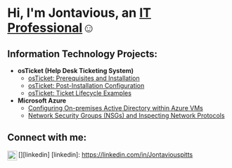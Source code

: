 <h1>Hi, I'm Jontavious, an <a href="https://linkedin.com/in/jontavious-pitts- bc-83a663254">IT Professional</a>☺</h1>

<h2> Information Technology Projects:</h2>

- <b>osTicket (Help Desk Ticketing System)</b>
  - [osTicket: Prerequisites and Installation](https://github.com/jontavioust/osticket-prereqs)
  - [osTicket: Post-Installation Configuration](https://github.com/jontavioust/post-install-config)
  - [osTicket: Ticket Lifecycle Examples](https://github.com/jontavioust/ticket-lifecycle)
- <b>Microsoft Azure</b>
  - [Configuring On-premises Active Directory within Azure VMs](https://github.com/jontavioust/configure-ad)
  - [Network Security Groups (NSGs) and Inspecting Network Protocols](https://github.com/jontavioust/azure-network-protocols)

<h2>Connect with me:</h2>

[<img align="left" alt="Jontaviouspitts | LinkedIn" width="22px" src="https://cdn.jontaviouspitts.net/npm/simple-icons@v3/icons/linkedin.svg" />][linkedin]
[linkedin]: https://linkedin.com/in/Jontaviouspitts
